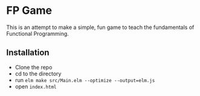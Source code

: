 # FP Game

This is an attempt to make a simple, fun game to teach the fundamentals of Functional Programming.

## Installation
* Clone the repo
* cd to the directory
* run `elm make src/Main.elm --optimize --output=elm.js`
* open `index.html`
